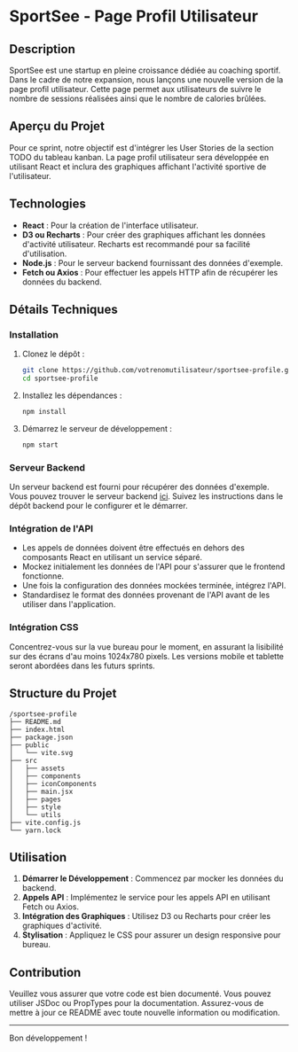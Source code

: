 # SportSee - Page Profil Utilisateur

## Description

SportSee est une startup en pleine croissance dédiée au coaching sportif. Dans le cadre de notre expansion, nous lançons une nouvelle version de la page profil utilisateur. Cette page permet aux utilisateurs de suivre le nombre de sessions réalisées ainsi que le nombre de calories brûlées.

## Aperçu du Projet

Pour ce sprint, notre objectif est d'intégrer les User Stories de la section TODO du tableau kanban. La page profil utilisateur sera développée en utilisant React et inclura des graphiques affichant l'activité sportive de l'utilisateur.

## Technologies

- **React** : Pour la création de l'interface utilisateur.
- **D3 ou Recharts** : Pour créer des graphiques affichant les données d'activité utilisateur. Recharts est recommandé pour sa facilité d'utilisation.
- **Node.js** : Pour le serveur backend fournissant des données d'exemple.
- **Fetch ou Axios** : Pour effectuer les appels HTTP afin de récupérer les données du backend.

## Détails Techniques

### Installation

1. Clonez le dépôt :
   ```bash
   git clone https://github.com/votrenomutilisateur/sportsee-profile.git
   cd sportsee-profile
   ```

2. Installez les dépendances :
   ```bash
   npm install
   ```

3. Démarrez le serveur de développement :
   ```bash
   npm start
   ```

### Serveur Backend

Un serveur backend est fourni pour récupérer des données d'exemple. Vous pouvez trouver le serveur backend [ici](lien-vers-le-depot-backend). Suivez les instructions dans le dépôt backend pour le configurer et le démarrer.

### Intégration de l'API

- Les appels de données doivent être effectués en dehors des composants React en utilisant un service séparé.
- Mockez initialement les données de l'API pour s'assurer que le frontend fonctionne.
- Une fois la configuration des données mockées terminée, intégrez l'API.
- Standardisez le format des données provenant de l'API avant de les utiliser dans l'application.

### Intégration CSS

Concentrez-vous sur la vue bureau pour le moment, en assurant la lisibilité sur des écrans d'au moins 1024x780 pixels. Les versions mobile et tablette seront abordées dans les futurs sprints.

## Structure du Projet

```
/sportsee-profile
├── README.md
├── index.html
├── package.json
├── public
│   └── vite.svg
├── src
│   ├── assets
│   ├── components
│   ├── iconComponents
│   ├── main.jsx
│   ├── pages
│   ├── style
│   └── utils
├── vite.config.js
└── yarn.lock
```

## Utilisation

1. **Démarrer le Développement** : Commencez par mocker les données du backend.
2. **Appels API** : Implémentez le service pour les appels API en utilisant Fetch ou Axios.
3. **Intégration des Graphiques** : Utilisez D3 ou Recharts pour créer les graphiques d'activité.
4. **Stylisation** : Appliquez le CSS pour assurer un design responsive pour bureau.

## Contribution

Veuillez vous assurer que votre code est bien documenté. Vous pouvez utiliser JSDoc ou PropTypes pour la documentation. Assurez-vous de mettre à jour ce README avec toute nouvelle information ou modification.

---

Bon développement !
